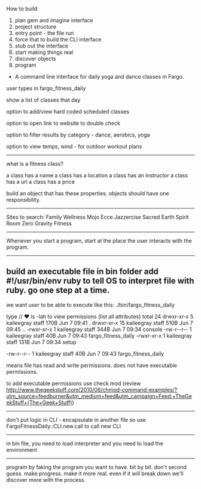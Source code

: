 How to build

1. plan gem and imagine interface
2. project structure
3. entry point - the file run
4. force that to build the CLI interface
5. stub out the interface
6. start making things real
7. discover objects
8. program

- A command line interface for daily yoga and dance classes in Fargo.

user types in fargo_fitness_daily

show a list of classes that day

option to add/view hard coded scheduled classes

option to open link to website to double check

option to filter results by category - dance, aerobics, yoga

option to view temps, wind - for outdoor workout plans

---
what is a fitness class?

a class has a name
a class has a location
a class has an instructor
a class has a url
a class has a price

build an object that has these properties. objects should have one responsibility.


--------

Sites to search:
Family Wellness
Mojo
Ecce
Jazzercise
Sacred Earth
Spirit Room
Zero Gravity Fitness


-------------
Whenever you start a program, start at the place the user interacts with the program.

----
build an executable file in bin folder
add #!/usr/bin/env ruby to tell OS to interpret file with ruby.
go one step at a time.
----

we want user to be able to execute like this:  ./bin/fargo_fitness_daily

type // ♥ ls -lah to view permissions (list all attributes)
total 24
drwxr-xr-x   5 kaileegray  staff   170B Jun  7 09:41 .
drwxr-xr-x  15 kaileegray  staff   510B Jun  7 09:45 ..
-rwxr-xr-x   1 kaileegray  staff   344B Jun  7 09:34 console
-rw-r--r--   1 kaileegray  staff    40B Jun  7 09:43 fargo_fitness_daily
-rwxr-xr-x   1 kaileegray  staff   131B Jun  7 09:34 setup


-rw-r--r--   1 kaileegray  staff    40B Jun  7 09:43 fargo_fitness_daily

means file has read and write permissions. does not have executable permissions.

to add executable permissions use check mod (review http://www.thegeekstuff.com/2010/06/chmod-command-examples/?utm_source=feedburner&utm_medium=feed&utm_campaign=Feed:+TheGeekStuff+(The+Geek+Stuff))

----

don't put logic in CLI - encapsulate in another file
so use FargoFitnessDaily::CLI.new.call
to call new CLI

---

in bin file, you need to load interpreter and you need to load the environment

---
 program by faking the program you want to have. bit by bit. don't second guess. make progress. make it more real. even if it will break down we'll discover more with the process.
